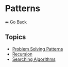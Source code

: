 # Patterns
[⬅ Go Back](/README.md)

## Topics
- [Problem Solving Patterns](/patterns/problem-solving-patterns.md)
- [Recursion](/patterns/recursion.md)
- [Searching Algorithms](/patterns/searching.md)
